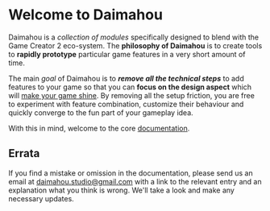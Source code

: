 # Welcome to Daimahou

Daimahou is a *collection of modules* specifically designed to blend with the Game Creator 2 eco-system. The **philosophy of Daimahou** is to create tools to **rapidly prototype** particular game features in a very short amount of time.

The main *goal* of Daimahou is to ***remove all the technical steps*** to add features to your game so that you can **focus on the design aspect** which will <u>make your game shine</u>. By removing all the setup friction, you are free to experiment with feature combination, customize their behaviour and quickly converge to the fun part of your gameplay idea.

With this in mind, welcome to the core [documentation](features/index.md).


## Errata

If you find a mistake or omission in the documentation, please send us an email at [daimahou.studio@gmail.com](mailto:daimahou.studio@gmail.com) with a link to the relevant entry and an explanation what you think is wrong. We'll take a look and make any necessary updates.